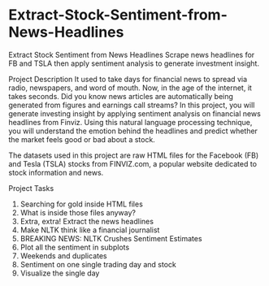# Extract-Stock-Sentiment-from-News-Headlines
Extract Stock Sentiment from News Headlines Scrape news headlines for FB and TSLA then apply sentiment analysis to generate investment insight.

Project Description It used to take days for financial news to spread via radio, newspapers, and word of mouth. Now, in the age of the internet, it takes seconds. Did you know news articles are automatically being generated from figures and earnings call streams? In this project, you will generate investing insight by applying sentiment analysis on financial news headlines from Finviz. Using this natural language processing technique, you will understand the emotion behind the headlines and predict whether the market feels good or bad about a stock.

The datasets used in this project are raw HTML files for the Facebook (FB) and Tesla (TSLA) stocks from FINVIZ.com, a popular website dedicated to stock information and news.

Project Tasks

1. Searching for gold inside HTML files
2. What is inside those files anyway?
3. Extra, extra! Extract the news headlines
4. Make NLTK think like a financial journalist
5. BREAKING NEWS: NLTK Crushes Sentiment Estimates
6. Plot all the sentiment in subplots
7. Weekends and duplicates
8. Sentiment on one single trading day and stock
9. Visualize the single day
